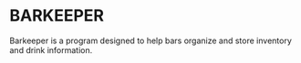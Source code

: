 # BARKEEPER

Barkeeper is a program designed to help bars organize and store inventory and drink information.
